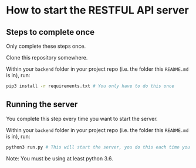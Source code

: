 # How to start the RESTFUL API server

## Steps to complete once

Only complete these steps once.

Clone this repository somewhere.  

Within your `backend` folder in your project repo (i.e. the folder this `README.md` is in), run:

```bash
pip3 install -r requirements.txt # You only have to do this once
```

## Running the server

You complete this step every time you want to start the server.

Within your `backend` folder in your project repo (i.e. the folder this `README.md` is in), run:

```bash
python3 run.py # This will start the server, you do this each time you want it to run
```

Note: You must be using at least python 3.6.
